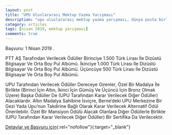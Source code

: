 ```yaml
---
layout: post
title: "UPU Uluslararası Mektup Yazma Yarışması"
description: "upu uluslararası mektup yazma yarışması, dünya posta birliği"
category: articles
tags: [nisan 2019, mektup yarışması]
comments: true
---
```


Başvuru: 1 Nisan 2019 . 

PTT AŞ Tarafından Verilecek Ödüller
Birinciye 1.500 Türk Lirası İle Dizüstü Bilgisayar Ve Orta Boy Pul Albümü.
İkinciye 1.000 Türk Lirası İle Dizüstü Bilgisayar Ve Orta Boy Pul Albümü.
Üçüncüye 500 Türk Lirası İle Dizüstü Bilgisayar Ve Orta Boy Pul Albümü.

UPU Tarafından Verilecek Ödüller
Dereceye Girenler, Özel Bir Madalya İle Birlikte (Birinci İçin Altın, İkinci İçin Gümüş Ve Üçüncü İçin Bronz Olmak Üzere) Başka Ödüller De (UPU Tarafından Karar Verilecek Diğer Ödüller) Alacaklardır.
Altın Madalya Sahibine İsviçre, Berne’deki UPU Merkezine Bir Gezi Yada Upu’nun Takdirine Bağlı Olarak Karar Verilecek Alternatif Ödül Önerilebilir.
Özel Bir Mansiyon Ödülü Alacak Olanlara Diğer Ödüllerle Birlikte (UPU Tarafından Karar Verilecek Diğer Ödüller) Bir Sertifika Da Verilecektir.

[Detaylar ve Başvuru için](https://www.guncel-egitim.org/upu-uluslararasi-mektup-yazma-yarismasi/?utm_source=edebiyatyarismalari.com&utm_medium=affiliate){:rel="nofollow"}{:target="_blank"}